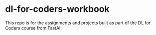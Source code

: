 # dl-for-coders-workbook
This repo is for the assignments and projects built as part of the DL for Coders course from FastAI. 
